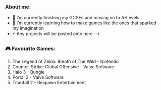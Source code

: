 ### About me:
- 🔭 I’m currently finishing my GCSEs and moving on to A-Levels
- 🌱 I’m currently learning how to make games like the ones that sparked my imagination
- ⚡ Any projects will be posted onto here -->

### 🎮 Favourite Games:
1. The Legend of Zelda: Breath of The Wild - Nintendo
2. Counter-Strike: Global Offensive - Valve Software
3. Halo 3 - Bungie
4. Portal 2 - Valve Software
5. Titanfall 2 - Respawn Entertainment
